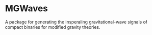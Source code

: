 # MGWaves
A package for generating the insperaling gravitational-wave signals of compact binaries for modified gravity theories.
